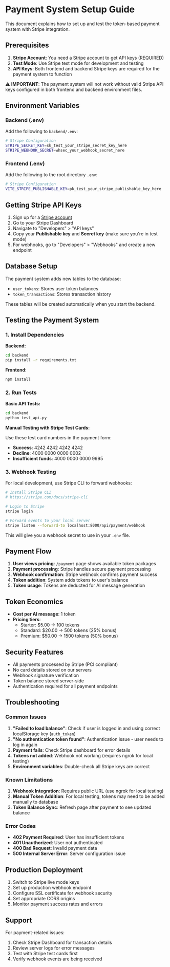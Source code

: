 # Payment System Setup Guide

This document explains how to set up and test the token-based payment system with Stripe integration.

## Prerequisites

1. **Stripe Account**: You need a Stripe account to get API keys (REQUIRED)
2. **Test Mode**: Use Stripe test mode for development and testing
3. **API Keys**: Both frontend and backend Stripe keys are required for the payment system to function

⚠️ **IMPORTANT**: The payment system will not work without valid Stripe API keys configured in both frontend and backend environment files.

## Environment Variables

### Backend (.env)
Add the following to `backend/.env`:

```bash
# Stripe Configuration
STRIPE_SECRET_KEY=sk_test_your_stripe_secret_key_here
STRIPE_WEBHOOK_SECRET=whsec_your_webhook_secret_here
```

### Frontend (.env)
Add the following to the root directory `.env`:

```bash
# Stripe Configuration  
VITE_STRIPE_PUBLISHABLE_KEY=pk_test_your_stripe_publishable_key_here
```

## Getting Stripe API Keys

1. Sign up for a [Stripe account](https://stripe.com/)
2. Go to your Stripe Dashboard
3. Navigate to "Developers" > "API keys"
4. Copy your **Publishable key** and **Secret key** (make sure you're in test mode)
5. For webhooks, go to "Developers" > "Webhooks" and create a new endpoint

## Database Setup

The payment system adds new tables to the database:

- `user_tokens`: Stores user token balances
- `token_transactions`: Stores transaction history

These tables will be created automatically when you start the backend.

## Testing the Payment System

### 1. Install Dependencies

**Backend:**
```bash
cd backend
pip install -r requirements.txt
```

**Frontend:**
```bash
npm install
```

### 2. Run Tests

**Basic API Tests:**
```bash
cd backend
python test_api.py
```

**Manual Testing with Stripe Test Cards:**

Use these test card numbers in the payment form:
- **Success**: 4242 4242 4242 4242
- **Decline**: 4000 0000 0000 0002
- **Insufficient funds**: 4000 0000 0000 9995

### 3. Webhook Testing

For local development, use Stripe CLI to forward webhooks:

```bash
# Install Stripe CLI
# https://stripe.com/docs/stripe-cli

# Login to Stripe
stripe login

# Forward events to your local server
stripe listen --forward-to localhost:8000/api/payment/webhook
```

This will give you a webhook secret to use in your `.env` file.

## Payment Flow

1. **User views pricing**: `/payment` page shows available token packages
2. **Payment processing**: Stripe handles secure payment processing
3. **Webhook confirmation**: Stripe webhook confirms payment success
4. **Token addition**: System adds tokens to user's balance
5. **Token usage**: Tokens are deducted for AI message generation

## Token Economics

- **Cost per AI message**: 1 token
- **Pricing tiers**:
  - Starter: $5.00 → 100 tokens
  - Standard: $20.00 → 500 tokens (25% bonus)
  - Premium: $50.00 → 1500 tokens (50% bonus)

## Security Features

- All payments processed by Stripe (PCI compliant)
- No card details stored on our servers
- Webhook signature verification
- Token balance stored server-side
- Authentication required for all payment endpoints

## Troubleshooting

### Common Issues

1. **"Failed to load balance"**: Check if user is logged in and using correct localStorage key (`auth_token`)
2. **"No authentication token found"**: Authentication issue - user needs to log in again
3. **Payment fails**: Check Stripe dashboard for error details
4. **Tokens not added**: Webhook not working (requires ngrok for local testing)
5. **Environment variables**: Double-check all Stripe keys are correct

### Known Limitations

1. **Webhook Integration**: Requires public URL (use ngrok for local testing)
2. **Manual Token Addition**: For local testing, tokens may need to be added manually to database
3. **Token Balance Sync**: Refresh page after payment to see updated balance

### Error Codes

- **402 Payment Required**: User has insufficient tokens
- **401 Unauthorized**: User not authenticated
- **400 Bad Request**: Invalid payment data
- **500 Internal Server Error**: Server configuration issue

## Production Deployment

1. Switch to Stripe live mode keys
2. Set up production webhook endpoint
3. Configure SSL certificate for webhook security
4. Set appropriate CORS origins
5. Monitor payment success rates and errors

## Support

For payment-related issues:
1. Check Stripe Dashboard for transaction details
2. Review server logs for error messages
3. Test with Stripe test cards first
4. Verify webhook events are being received